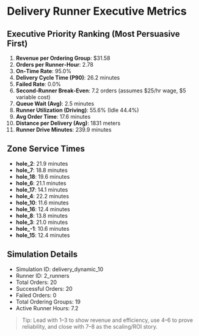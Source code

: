 # Delivery Runner Executive Metrics

## Executive Priority Ranking (Most Persuasive First)
1. **Revenue per Ordering Group**: $31.58
2. **Orders per Runner‑Hour**: 2.78
3. **On‑Time Rate**: 95.0%
4. **Delivery Cycle Time (P90)**: 26.2 minutes
5. **Failed Rate**: 0.0%
6. **Second‑Runner Break‑Even**: 7.2 orders (assumes $25/hr wage, $5 variable cost)
7. **Queue Wait (Avg)**: 2.5 minutes
8. **Runner Utilization (Driving)**: 55.6% (Idle 44.4%)
9. **Avg Order Time**: 17.6 minutes
10. **Distance per Delivery (Avg)**: 1831 meters
11. **Runner Drive Minutes**: 239.9 minutes

## Zone Service Times
- **hole_2**: 21.9 minutes
- **hole_7**: 18.8 minutes
- **hole_18**: 19.6 minutes
- **hole_6**: 21.1 minutes
- **hole_17**: 14.1 minutes
- **hole_4**: 22.2 minutes
- **hole_10**: 11.6 minutes
- **hole_16**: 12.4 minutes
- **hole_8**: 13.8 minutes
- **hole_3**: 21.0 minutes
- **hole_-1**: 10.6 minutes
- **hole_15**: 12.4 minutes


## Simulation Details
- Simulation ID: delivery_dynamic_10
- Runner ID: 2_runners
- Total Orders: 20
- Successful Orders: 20
- Failed Orders: 0
- Total Ordering Groups: 19
- Active Runner Hours: 7.2

> Tip: Lead with 1–3 to show revenue and efficiency, use 4–6 to prove reliability, and close with 7–8 as the scaling/ROI story.
